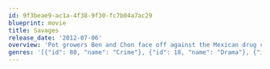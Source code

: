 ```yaml
---
id: 9f3beae9-ac1a-4f38-9f30-fc7b04a7ac29
blueprint: movie
title: Savages
release_date: '2012-07-06'
overview: 'Pot growers Ben and Chon face off against the Mexican drug cartel who kidnapped their shared girlfriend.'
genres: '[{"id": 80, "name": "Crime"}, {"id": 18, "name": "Drama"}, {"id": 53, "name": "Thriller"}]'
---
```


